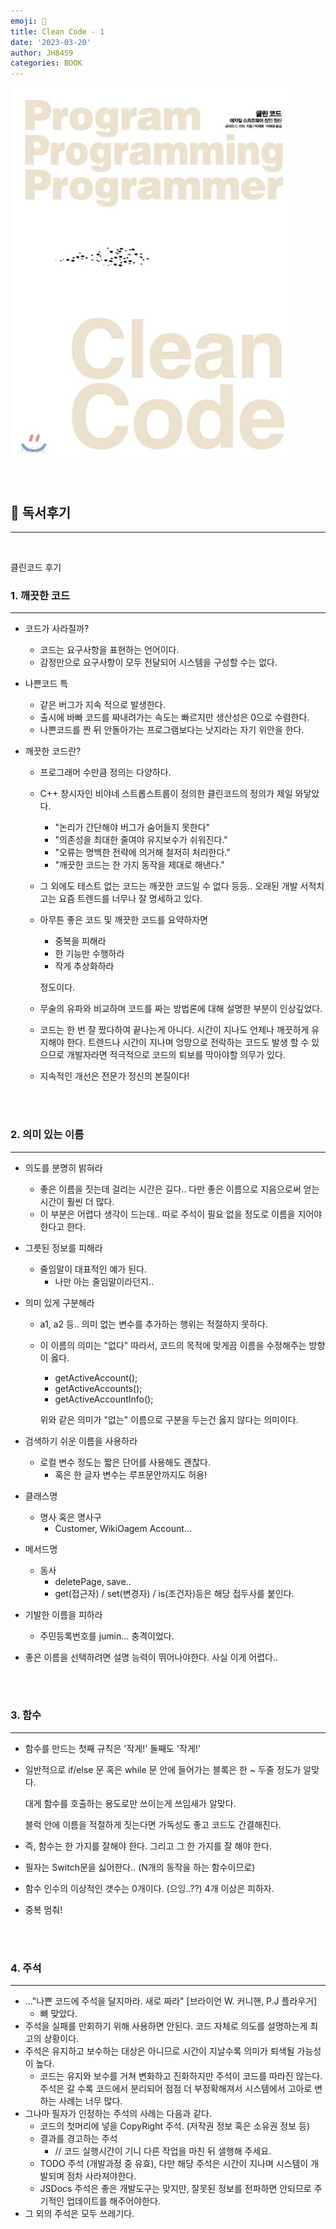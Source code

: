 ```yaml
---
emoji: 📖
title: Clean Code - 1
date: '2023-03-20'
author: JH8459
categories: BOOK
---
```


![book.jpeg](book.jpeg)

<br>

## 👀 독서후기

---

<br>

클린코드 후기

### 1. 깨끗한 코드

---

- 코드가 사라질까?
  - 코드는 요구사항을 표현하는 언어이다.
  - 감정만으로 요구사항이 모두 전달되어 시스템을 구성할 수는 없다.
- 나쁜코드 특
  - 같은 버그가 지속 적으로 발생한다.
  - 출시에 바빠 코드를 짜내려가는 속도는 빠르지만 생산성은 0으로 수렴한다.
  - 나쁜코드를 짠 뒤 안돌아가는 프로그램보다는 낫지라는 자기 위안을 한다.
- 깨끗한 코드란?

  - 프로그래머 수만큼 정의는 다양하다.
  - C++ 창시자인 비야네 스트롭스트룹이 정의한 클린코드의 정의가 제일 와닿았다.
    - "논리가 간단해야 버그가 숨어들지 못한다"
    - "의존성을 최대한 줄여야 유지보수가 쉬워진다."
    - "오류는 명백한 전략에 의거해 철저히 처리한다."
    - "깨끗한 코드는 한 가지 동작을 제대로 해낸다."
  - 그 외에도 테스트 없는 코드는 깨끗한 코드일 수 없다 등등.. 오래된 개발 서적치고는 요즘 트렌드를 너무나 잘 명세하고 있다.
  - 아무튼 좋은 코드 및 깨끗한 코드를 요약하자면

    - 중복을 피해라
    - 한 기능만 수행하라
    - 작게 추상화하라

    정도이다.

  - 무술의 유파와 비교하며 코드를 짜는 방법론에 대해 설명한 부분이 인상깊었다.
  - 코드는 한 번 잘 짰다하여 끝나는게 아니다. 시간이 지나도 언제나 깨끗하게 유지해야 한다. 트렌드나 시간이 지나며 엉망으로 전락하는 코드도 발생 할 수 있으므로 개발자라면 적극적으로 코드의 퇴보를 막아야할 의무가 있다.
  - 지속적인 개선은 전문가 정신의 본질이다!

<br>
<br>

### 2. 의미 있는 이름

---

- 의도를 분명히 밝혀라
  - 좋은 이름을 짓는데 걸리는 시간은 길다.. 다만 좋은 이름으로 지음으로써 얻는 시간이 훨씬 더 많다.
  - 이 부분은 어렵다 생각이 드는데.. 따로 주석이 필요 없을 정도로 이름을 지어야 한다고 한다.
- 그릇된 정보를 피해라
  - 줄임말이 대표적인 예가 된다.
    - 나만 아는 줄임말이라던지..
- 의미 있게 구분해라

  - a1, a2 등.. 의미 없는 변수를 추가하는 행위는 적절하지 못하다.
  - 이 이름의 의미는 "없다" 따라서, 코드의 목적에 맞게끔 이름을 수정해주는 방향이 옳다.

    - getActiveAccount();
    - getActiveAccounts();
    - getActiveAccountInfo();

    위와 같은 의미가 "없는" 이름으로 구분을 두는건 옳지 않다는 의미이다.

- 검색하기 쉬운 이름을 사용하라
  - 로컬 변수 정도는 짧은 단어를 사용해도 괜찮다.
    - 혹은 한 글자 변수는 루프문안까지도 허용!
- 클래스명
  - 명사 혹은 명사구
    - Customer, WikiOagem Account...
- 메서드명
  - 동사
    - deletePage, save..
    - get(접근자) / set(변경자) / is(조건자)등은 해당 접두사를 붙인다.
- 기발한 이름을 피하라
  - 주민등록번호를 jumin... 충격이었다.
- 좋은 이름을 선택하려면 설명 능력이 뛰어나야한다. 사실 이게 어렵다..

<br>
<br>

### 3. 함수

---

- 함수를 만드는 첫째 규칙은 '작게!' 둘째도 '작게!'
- 일반적으로 if/else 문 혹은 while 문 안에 들어가는 블록은 한 ~ 두줄 정도가 알맞다.

  대게 함수를 호출하는 용도로만 쓰이는게 쓰임새가 알맞다.

  블럭 안에 이름을 적절하게 짓는다면 가독성도 좋고 코드도 간결해진다.

- 즉, 함수는 한 가지를 잘해야 한다. 그리고 그 한 가지를 잘 해야 한다.
- 필자는 Switch문을 싫어한다.. (N개의 동작을 하는 함수이므로)
- 함수 인수의 이상적인 갯수는 0개이다. (으잉..??) 4개 이상은 피하자.
- 중복 멈춰!

<br>
<br>

### 4. 주석

---

- ..."나쁜 코드에 주석을 달지마라. 새로 짜라" [브라이언 W. 커니핸, P.J 플라우거]
  - 뼈 맞았다.
- 주석을 실패를 만회하기 위해 사용하면 안된다. 코드 자체로 의도를 설명하는게 최고의 상황이다.
- 주석은 유지하고 보수하는 대상은 아니므로 시간이 지날수록 의미가 퇴색될 가능성이 높다.
  - 코드는 유지와 보수를 거쳐 변화하고 진화하지만 주석이 코드를 따라진 않는다. 주석은 갈 수록 코드에서 분리되어 점점 더 부정확해져서 시스템에서 고아로 변하는 사례는 너무 많다.
- 그나마 필자가 인정하는 주석의 사례는 다음과 같다.
  - 코드의 첫머리에 넣을 CopyRight 주석. (저작권 정보 혹은 소유권 정보 등)
  - 결과를 경고하는 주석
    - // 코드 실행시간이 기니 다른 작업을 마친 뒤 샐행해 주세요.
  - TODO 주석 (개발과정 중 유효), 다만 해당 주석은 시간이 지나며 시스템이 개발되며 점차 사라져야한다.
  - JSDocs 주석은 좋은 개발도구는 맞지만, 잘못된 정보를 전파하면 안되므로 주기적인 업데이트를 해주어야한다.
- 그 외의 주석은 모두 쓰레기다.

<br>
<br>

```toc

```
